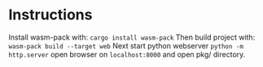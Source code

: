 # Instructions
Install wasm-pack with:
`cargo install wasm-pack`
Then build project with:
`wasm-pack build --target web`
Next start python webserver
`python -m http.server`
open browser on `localhost:8000` and open pkg/ directory.
